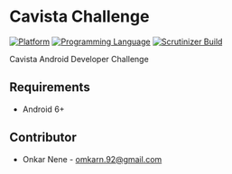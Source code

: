 # Cavista Challenge

[![Platform](https://img.shields.io/badge/platform-android-yellow.svg)]()
[![Programming Language](https://img.shields.io/badge/language-kotlin-orange.svg)]()
[![Scrutinizer Build](https://travis-ci.org/Onkarn92/cavista-challenge.svg)]()

Cavista Android Developer Challenge

## Requirements

- Android 6+

## Contributor

* Onkar Nene - omkarn.92@gmail.com